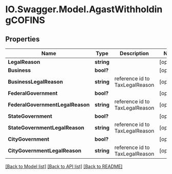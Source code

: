 # IO.Swagger.Model.AgastWithholdingCOFINS
## Properties

Name | Type | Description | Notes
------------ | ------------- | ------------- | -------------
**LegalReason** | **string** |  | [optional] 
**Business** | **bool?** |  | [optional] 
**BusinessLegalReason** | **string** | reference id to TaxLegalReason | [optional] 
**FederalGovernment** | **bool?** |  | [optional] 
**FederalGovernmentLegalReason** | **string** | reference id to TaxLegalReason | [optional] 
**StateGovernment** | **bool?** |  | [optional] 
**StateGovernmentLegalReason** | **string** | reference id to TaxLegalReason | [optional] 
**CityGovernment** | **bool?** |  | [optional] 
**CityGovernmentLegalReason** | **string** | reference id to TaxLegalReason | [optional] 

[[Back to Model list]](../README.md#documentation-for-models) [[Back to API list]](../README.md#documentation-for-api-endpoints) [[Back to README]](../README.md)

